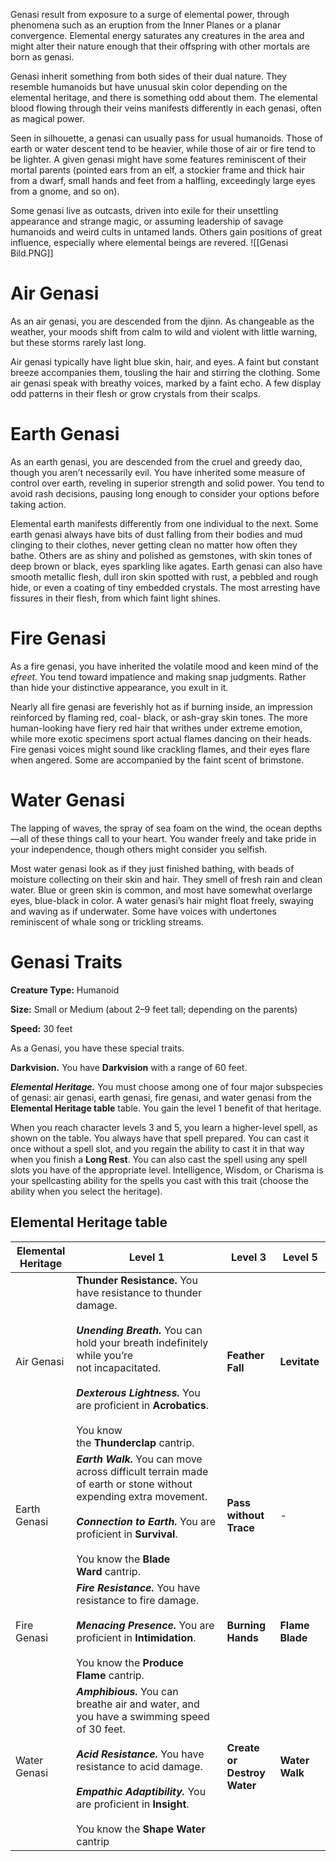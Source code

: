 Genasi result from exposure to a surge of elemental power, through phenomena such as an eruption from the Inner Planes or a planar convergence. Elemental energy saturates any creatures in the area and might alter their nature enough that their offspring with other mortals are born as genasi.

Genasi inherit something from both sides of their dual nature. They resemble humanoids but have unusual skin color depending on the elemental heritage, and there is something odd about them. The elemental blood flowing through their veins manifests differently in each genasi, often as magical power.

Seen in silhouette, a genasi can usually pass for usual humanoids. Those of earth or water descent tend to be heavier, while those of air or fire tend to be lighter. A given genasi might have some features reminiscent of their mortal parents (pointed ears from an elf, a stockier frame and thick hair from a dwarf, small hands and feet from a halfling, exceedingly large eyes from a gnome, and so on).

Some genasi live as outcasts, driven into exile for their unsettling appearance and strange magic, or assuming leadership of savage humanoids and weird cults in untamed lands. Others gain positions of great influence, especially where elemental beings are revered.
![[Genasi Bild.PNG]]
# Air Genasi

As an air genasi, you are descended from the djinn. As changeable as the weather, your moods shift from calm to wild and violent with little warning, but these storms rarely last long.

Air genasi typically have light blue skin, hair, and eyes. A faint but constant breeze accompanies them, tousling the hair and stirring the clothing. Some air genasi speak with breathy voices, marked by a faint echo. A few display odd patterns in their flesh or grow crystals from their scalps.

# Earth Genasi

As an earth genasi, you are descended from the cruel and greedy dao, though you aren’t necessarily evil. You have inherited some measure of control over earth, reveling in superior strength and solid power. You tend to avoid rash decisions, pausing long enough to consider your options before taking action.

Elemental earth manifests differently from one individual to the next. Some earth genasi always have bits of dust falling from their bodies and mud clinging to their clothes, never getting clean no matter how often they bathe. Others are as shiny and polished as gemstones, with skin tones of deep brown or black, eyes sparkling like agates. Earth genasi can also have smooth metallic flesh, dull iron skin spotted with rust, a pebbled and rough hide, or even a coating of tiny embedded crystals. The most arresting have fissures in their flesh, from which faint light shines.

# Fire Genasi

As a fire genasi, you have inherited the volatile mood and keen mind of the *efreet*. You tend toward impatience and making snap judgments. Rather than hide your distinctive appearance, you exult in it.

Nearly all fire genasi are feverishly hot as if burning inside, an impression reinforced by flaming red, coal- black, or ash-gray skin tones. The more human-looking have fiery red hair that writhes under extreme emotion, while more exotic specimens sport actual flames dancing on their heads. Fire genasi voices might sound like crackling flames, and their eyes flare when angered. Some are accompanied by the faint scent of brimstone.

# Water Genasi

The lapping of waves, the spray of sea foam on the wind, the ocean depths—all of these things call to your heart. You wander freely and take pride in your independence, though others might consider you selfish.

Most water genasi look as if they just finished bathing, with beads of moisture collecting on their skin and hair. They smell of fresh rain and clean water. Blue or green skin is common, and most have somewhat overlarge eyes, blue-black in color. A water genasi’s hair might float freely, swaying and waving as if underwater. Some have voices with undertones reminiscent of whale song or trickling streams.

# Genasi Traits

**Creature Type:** Humanoid

**Size:** Small or Medium (about 2–9 feet tall; depending on the parents) 

**Speed:** 30 feet

As a Genasi, you have these special traits.

**Darkvision.** You have **Darkvision** with a range of 60 feet.

**_Elemental Heritage._** You must choose among one of four major subspecies of genasi: air genasi, earth genasi, fire genasi, and water genasi from the **Elemental Heritage table** table. You gain the level 1 benefit of that heritage.

When you reach character levels 3 and 5, you learn a higher-level spell, as shown on the table. You always have that spell prepared. You can cast it once without a spell slot, and you regain the ability to cast it in that way when you finish a **Long Rest**. You can also cast the spell using any spell slots you have of the appropriate level. Intelligence, Wisdom, or Charisma is your spellcasting ability for the spells you cast with this trait (choose the ability when you select the heritage).


## Elemental Heritage table

| Elemental Heritage | Level 1                                                                                                                                                                                                                                                                                 | Level 3                     | Level 5         |
| ------------------ | --------------------------------------------------------------------------------------------------------------------------------------------------------------------------------------------------------------------------------------------------------------------------------------- | --------------------------- | --------------- |
| Air Genasi         | **Thunder Resistance.** You have resistance to thunder damage.<br><br>**_Unending Breath._** You can hold your breath indefinitely while you’re not incapacitated.<br><br>**_Dexterous Lightness._** You are proficient in **Acrobatics**.<br><br>You know the **Thunderclap** cantrip. | **Feather Fall**            | **Levitate**    |
| Earth Genasi       | **_Earth Walk._** You can move across difficult terrain made of earth or stone without expending extra movement.<br><br>**_Connection to Earth._** You are proficient in **Survival**.<br><br>You know the **Blade Ward** cantrip.                                                      | **Pass without Trace**      | -               |
| Fire Genasi        | **_Fire Resistance._** You have resistance to fire damage.<br><br>**_Menacing Presence._** You are proficient in **Intimidation**.<br><br>You know the **Produce Flame** cantrip.                                                                                                       | **Burning Hands**           | **Flame Blade** |
| Water Genasi       | **_Amphibious._** You can breathe air and water, and you have a swimming speed of 30 feet.<br><br>**_Acid Resistance._** You have resistance to acid damage.<br><br>**_Empathic Adaptibility._** You are proficient in **Insight**.<br><br>You know the **Shape Water** cantrip         | **Create or Destroy Water** | **Water Walk**  |
